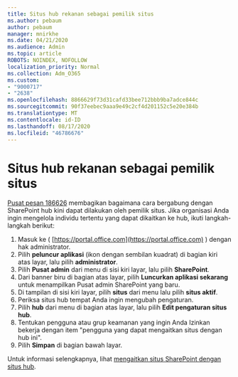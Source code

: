 ```yaml
---
title: Situs hub rekanan sebagai pemilik situs
ms.author: pebaum
author: pebaum
manager: mnirkhe
ms.date: 04/21/2020
ms.audience: Admin
ms.topic: article
ROBOTS: NOINDEX, NOFOLLOW
localization_priority: Normal
ms.collection: Adm_O365
ms.custom:
- "9000717"
- "2638"
ms.openlocfilehash: 8866629f73d31cafd33bee712bbb9ba7adce844c
ms.sourcegitcommit: 90f37eebec9aaa9e49c2cf4d201152c5e20e384b
ms.translationtype: MT
ms.contentlocale: id-ID
ms.lasthandoff: 08/17/2020
ms.locfileid: "46786676"
---
```

# <a name="associate-hub-sites-as-site-owner"></a>Situs hub rekanan sebagai pemilik situs

[Pusat pesan 186626](https://admin.microsoft.com/Adminportal/Home?source=applauncher#/MessageCenter?id=MC186626) membagikan bagaimana cara bergabung dengan SharePoint hub kini dapat dilakukan oleh pemilik situs. Jika organisasi Anda ingin mengelola individu tertentu yang dapat dikaitkan ke hub, ikuti langkah-langkah berikut: 

1. Masuk ke ( [https://portal.office.com](https://portal.office.com) ) dengan hak administrator.
2. Pilih **peluncur aplikasi** (ikon dengan sembilan kuadrat) di bagian kiri atas layar, lalu pilih **administrator**.
3. Pilih **Pusat admin** dari menu di sisi kiri layar, lalu pilih **SharePoint**.
4. Dari banner biru di bagian atas layar, pilih **Luncurkan aplikasi sekarang** untuk menampilkan Pusat admin SharePoint yang baru.
5. Di tampilan di sisi kiri layar, pilih **situs** dari menu lalu pilih **situs aktif**.
6. Periksa situs hub tempat Anda ingin mengubah pengaturan.
7. Pilih **hub** dari menu di bagian atas layar, lalu pilih **Edit pengaturan situs hub**.
8. Tentukan pengguna atau grup keamanan yang ingin Anda Izinkan bekerja dengan item "pengguna yang dapat mengaitkan situs dengan hub ini".
9. Pilih **Simpan** di bagian bawah layar.

Untuk informasi selengkapnya, lihat [mengaitkan situs SharePoint dengan situs hub](https://support.office.com/article/associate-a-sharepoint-site-with-a-hub-site-ae0009fd-af04-4d3d-917d-88edb43efc05). 